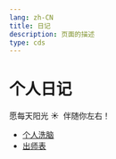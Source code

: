 ```yaml
---
lang: zh-CN
title: 日记
description: 页面的描述
type: cds  
---
```


# 个人日记

愿每天阳光 ☀️ &nbsp;伴随你左右！

[dir.start]: <>

- [个人洗脑](个人洗脑.md)  
- [出师表](出师表.md)  

[dir.end]: <>

<Comment></Comment>
